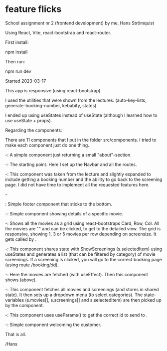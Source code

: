 # feature flicks

School assignment nr 2 (frontend development) by me, Hans Strömquist

Using React, Vite, react-bootstrap and react-router.

First install:

npm install

Then run:

npm run dev

Started 2023-03-17

This app is responsive (using react-bootstrap).

I used the utilities that were shown from the lectures:
(auto-key-lists, generate-booking-number, kebabify, states)

I ended up using useStates instead of useState (although I learned how to use useState + props).

Regarding the components:

There are 11 components that I put in the folder src/components.
I tried to make each component just do one thing.

-<About/>:
 A simple component just returning a small "about"-section.

-<App/>:
 The starting point. Here I set up the Navbar and all the routes.

-<DisplaySeats/>:
 This component was taken from the lecture and slightly expanded to include
 getting a booking number and the ability to go back to the screening page.
 I did not have time to implement all the requested features here.

-<Footer/>:
 Simple footer component that sticks to the bottom.

-<MovieDetail/>:
 Simple component showing details of a specific movie.

-<MovieList/>:
 Shows all the movies as a grid using react-bootstraps Card, Row, Col.
 All the movies are "<Links>" and can be clicked, to get to the detailed view.
 The grid is responsive, showing 1, 3 or 5 movies per row depending on screensize.
 It gets called by <ShowMovies/>.

-<ScreeningList/>:
 This component shares state with ShowScreenings (s.selectedItem) using useStates and
 generates a list (that can be filtered by category) of movie screenings. If a screening
 is clicked, you will go to the correct booking page (using route /booking/:id).

-<ShowMovies/>:
 Here the movies are fetched (with useEffect). Then this component shows <MovieList/> (above).

-<ShowScreenings/>:
 This component fetches all movies and screenings (and stores in shared state). It then sets up
 a dropdown menu (to select categories). The state-variables (s.movies[], s.screenings[] and s.selectedItem)
 are then picked up by the <ScreeningList/> component.

-<ShowSeats/>:
 This component uses useParams() to get the correct id to send to <DisplaySeats/>.

-<Welcome/>:
 Simple component welcoming the customer.
  

That is all.

/Hans